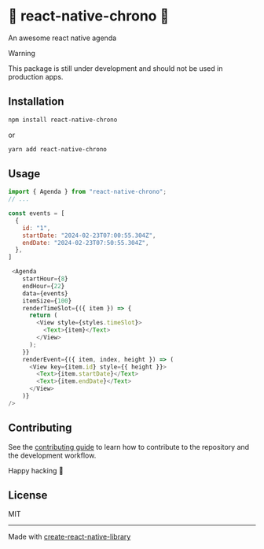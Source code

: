 # 📆 react-native-chrono 📆

An awesome react native agenda

> [!WARNING]
> This package is still under development and should not be used in production apps.

## Installation

```sh
npm install react-native-chrono
```

or

```sh
yarn add react-native-chrono
```

## Usage

```js
import { Agenda } from "react-native-chrono";
// ...

const events = [
  {
    id: "1",
    startDate: "2024-02-23T07:00:55.304Z",
    endDate: "2024-02-23T07:50:55.304Z",
  },
]

 <Agenda
    startHour={8}
    endHour={22}
    data={events}
    itemSize={100}
    renderTimeSlot={({ item }) => {
      return (
        <View style={styles.timeSlot}>
          <Text>{item}</Text>
        </View>
      );
    }}
    renderEvent={({ item, index, height }) => (
      <View key={item.id} style={{ height }}>
        <Text>{item.startDate}</Text>
        <Text>{item.endDate}</Text>
      </View>
    )}
/>
```

## Contributing

See the [contributing guide](CONTRIBUTING.md) to learn how to contribute to the repository and the development workflow.

Happy hacking 🚀

## License

MIT

---

Made with [create-react-native-library](https://github.com/callstack/react-native-builder-bob)
